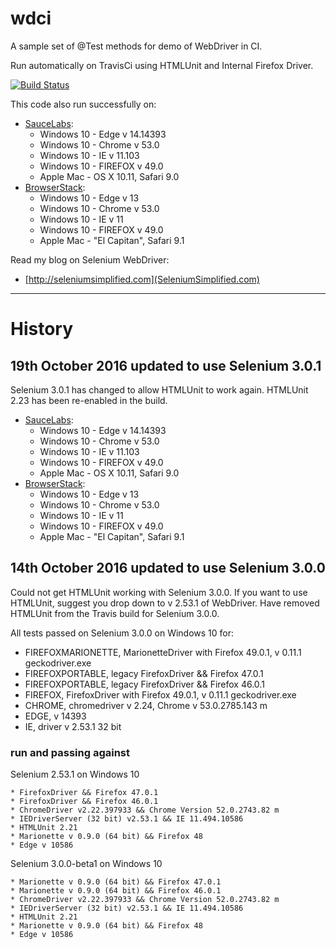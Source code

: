 # wdci

A sample set of @Test methods for demo of WebDriver in CI.

Run automatically on TravisCi using HTMLUnit and Internal Firefox Driver.

[![Build Status](https://travis-ci.org/eviltester/wdci.svg?branch=master)](https://travis-ci.org/eviltester/wdci)

This code also run successfully on:

* [SauceLabs](https://saucelabs.com):
    * Windows 10 - Edge v 14.14393
    * Windows 10 - Chrome v 53.0
    * Windows 10 - IE v 11.103
    * Windows 10 - FIREFOX v 49.0
    * Apple Mac - OS X 10.11, Safari 9.0
* [BrowserStack](https://www.browserstack.com):
    * Windows 10 - Edge v 13
    * Windows 10 - Chrome v 53.0
    * Windows 10 - IE v 11
    * Windows 10 - FIREFOX v 49.0
    * Apple Mac - "El Capitan", Safari 9.1

Read my blog on Selenium WebDriver:

* [http://seleniumsimplified.com](SeleniumSimplified.com)

---

# History

## 19th October 2016 updated to use Selenium 3.0.1

Selenium 3.0.1 has changed to allow HTMLUnit to work again. HTMLUnit 2.23 has been re-enabled in the build.

* [SauceLabs](https://saucelabs.com):
    * Windows 10 - Edge v 14.14393
    * Windows 10 - Chrome v 53.0
    * Windows 10 - IE v 11.103
    * Windows 10 - FIREFOX v 49.0
    * Apple Mac - OS X 10.11, Safari 9.0
* [BrowserStack](https://www.browserstack.com):
    * Windows 10 - Edge v 13
    * Windows 10 - Chrome v 53.0
    * Windows 10 - IE v 11
    * Windows 10 - FIREFOX v 49.0
    * Apple Mac - "El Capitan", Safari 9.1

## 14th October 2016 updated to use Selenium 3.0.0

Could not get HTMLUnit working with Selenium 3.0.0. If you want to use HTMLUnit, suggest you drop down to v 2.53.1 of WebDriver. Have removed HTMLUnit from the Travis build for Selenium 3.0.0.

All tests passed on Selenium 3.0.0 on Windows 10 for:

- FIREFOXMARIONETTE, MarionetteDriver with Firefox 49.0.1, v 0.11.1 geckodriver.exe
- FIREFOXPORTABLE, legacy FirefoxDriver && Firefox 47.0.1
- FIREFOXPORTABLE, legacy FirefoxDriver && Firefox 46.0.1
- FIREFOX, FirefoxDriver with Firefox 49.0.1, v 0.11.1 geckodriver.exe
- CHROME, chromedriver v 2.24, Chrome v 53.0.2785.143 m
- EDGE, v 14393
- IE, driver v 2.53.1 32 bit



### run and passing against

Selenium 2.53.1 on Windows 10

	* FirefoxDriver && Firefox 47.0.1
	* FirefoxDriver && Firefox 46.0.1
	* ChromeDriver v2.22.397933 && Chrome Version 52.0.2743.82 m
	* IEDriverServer (32 bit) v2.53.1 && IE 11.494.10586
	* HTMLUnit 2.21
	* Marionette v 0.9.0 (64 bit) && Firefox 48
	* Edge v 10586

Selenium 3.0.0-beta1 on Windows 10

	* Marionette v 0.9.0 (64 bit) && Firefox 47.0.1
	* Marionette v 0.9.0 (64 bit) && Firefox 46.0.1
	* ChromeDriver v2.22.397933 && Chrome Version 52.0.2743.82 m
	* IEDriverServer (32 bit) v2.53.1 && IE 11.494.10586
	* HTMLUnit 2.21
	* Marionette v 0.9.0 (64 bit) && Firefox 48
	* Edge v 10586
